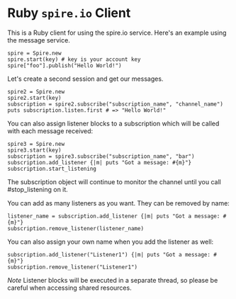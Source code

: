# Ruby `spire.io` Client

This is a Ruby client for using the spire.io service. Here's an example using the message service.

    spire = Spire.new
    spire.start(key) # key is your account key
    spire["foo"].publish("Hello World!")
    
Let's create a second session and get our messages.

    spire2 = Spire.new
    spire2.start(key)
    subscription = spire2.subscribe("subscription_name", "channel_name")
    puts subscription.listen.first # => "Hello World!"
    
You can also assign listener blocks to a subscription which will be called with each message received:

    spire3 = Spire.new
    spire3.start(key)
    subscription = spire3.subscribe("subscription_name", "bar")
    subscription.add_listener {|m| puts "Got a message: #{m}"}
    subscription.start_listening
    
The subscription object will continue to monitor the channel until you call #stop_listening on it.

You can add as many listeners as you want.  They can be removed by name:

    listener_name = subscription.add_listener {|m| puts "Got a message: #{m}"}
    subscription.remove_listener(listener_name)

You can also assign your own name when you add the listener as well:

    subscription.add_listener("Listener1") {|m| puts "Got a message: #{m}"}
    subscription.remove_listener("Listener1")
    
*Note* Listener blocks will be executed in a separate thread, so please be careful when accessing shared resources.